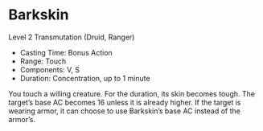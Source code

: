 # Barkskin
Level 2 Transmutation (Druid, Ranger)

- Casting Time: Bonus Action
- Range: Touch
- Components: V, S
- Duration: Concentration, up to 1 minute

You touch a willing creature. For the duration, its skin becomes tough. The target’s base AC becomes 16 unless it is already higher. If the target is wearing armor, it can choose to use Barkskin’s base AC instead of the armor’s.
